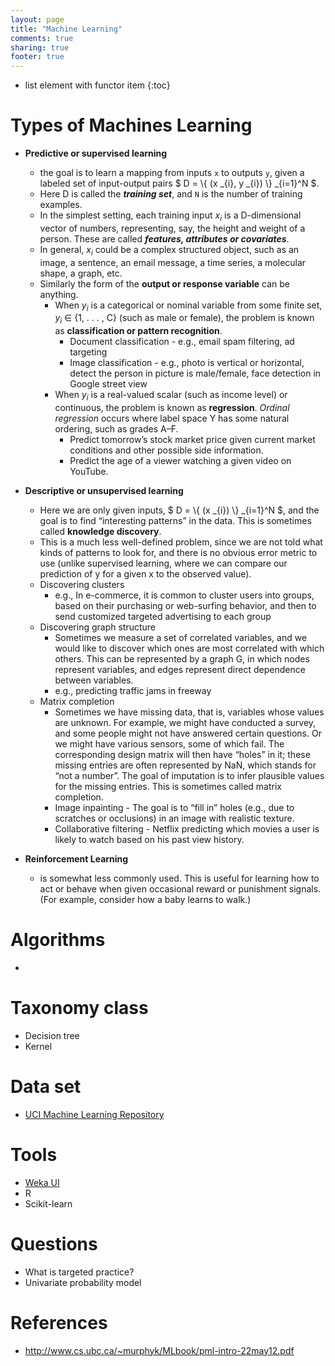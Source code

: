 ```yaml
---
layout: page
title: "Machine Learning"
comments: true
sharing: true
footer: true
---
```


* list element with functor item
{:toc}



# Types of Machines Learning

* __Predictive or supervised learning__
	* the goal is to learn a mapping from inputs `x` to outputs `y`, given a labeled set of input-output pairs $ D = \\{ (x _{i}, y _{i}) \\} _{i=1}^N $. 
	* Here D is called the ***training set***, and `N` is the number of training examples.
	* In the simplest setting, each training input $x _{i}$ is a D-dimensional vector of numbers, representing, say, the height and weight of a person. These are called ***features, attributes or covariates***. 
	* In general, $x _{i}$ could be a complex structured object, such as an image, a sentence, an email message, a time series, a molecular shape, a graph, etc.
	* Similarly the form of the **output or response variable** can be anything.
		* When $y _{i}$ is a categorical or nominal variable from some finite set, $y _{i}$ ∈ {1, . . . , C} (such as male or female), the problem is known as **classification or pattern recognition**.
			* Document classification - e.g., email spam filtering, ad targeting
			* Image classification - e.g., photo is vertical or horizontal, detect the person in picture is male/female, face detection in Google street view
		* When $y _{i}$ is a real-valued scalar (such as income level) or continuous, the problem is known as **regression**. *Ordinal regression* occurs where label space Y has some natural ordering, such as grades A–F.
			* Predict tomorrow’s stock market price given current market conditions and other possible side information.
			* Predict the age of a viewer watching a given video on YouTube.
			
* __Descriptive or unsupervised learning__
	* Here we are only given inputs, $ D = \\{ (x _{i}) \\} _{i=1}^N $, and the goal is to find “interesting patterns” in the data. This is sometimes called __knowledge discovery__. 
	* This is a much less well-defined problem, since we are not told what kinds of patterns to look for, and there is no obvious error metric to use (unlike supervised learning, where we can compare our prediction of y for a given x to the observed value).
	* Discovering clusters
		* e.g., In e-commerce, it is common to cluster users into groups, based on their purchasing or web-surfing behavior, and then to send customized targeted advertising to each group
	* Discovering graph structure
		* Sometimes we measure a set of correlated variables, and we would like to discover which ones are most correlated with which others. This can be represented by a graph G, in which nodes represent variables, and edges represent direct dependence between variables. 
		* e.g., predicting traffic jams in freeway
	* Matrix completion
		* Sometimes we have missing data, that is, variables whose values are unknown. For example, we might have conducted a survey, and some people might not have answered certain questions. Or we might have various sensors, some of which fail. The corresponding design matrix will then have “holes” in it; these missing entries are often represented by NaN, which stands for “not a number”. The goal of imputation is to infer plausible values for the missing entries. This is sometimes called matrix completion. 
		* Image inpainting - The goal is to “fill in” holes (e.g., due to scratches or occlusions) in an image with realistic texture.
		* Collaborative filtering - Netflix predicting which movies a user is likely to watch based on his past view history.
	
* __Reinforcement Learning__
	* is somewhat less commonly used. This is useful for learning how to act or behave when given occasional reward or punishment signals. (For example, consider how a baby learns to walk.) 


# Algorithms

* 

# Taxonomy class

* Decision tree
* Kernel

# Data set

* [UCI Machine Learning Repository](http://archive.ics.uci.edu/ml/index.php)

# Tools

* [Weka UI](https://www.cs.waikato.ac.nz/ml/weka/downloading.html)
* R
* Scikit-learn

# Questions

* What is targeted practice?
* Univariate probability model

# References

* http://www.cs.ubc.ca/~murphyk/MLbook/pml-intro-22may12.pdf